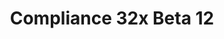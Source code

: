 ---
title: Compliance 32x Beta 12
permalink: /compliance32x/B12
header_img: https://database.faithfulpack.net/images/website/posts/32x/B12.jpg

description: |
  Due to our Texture Guidelines recently changing, we have decided to step up our quality control and to remove all textures that no longer follow our guidelines. Please read <a href="../../compliance32x/Announcement%20Regarding%20Placeholder%20Textures">this announcement</a> if you haven't already.
  <br>
  Fortunately, this isn't everything this beta is about, as we're also presenting some new exciting texture updates! You can now burn in style with our fancy new fire textures, which, like the nether portal, have been procedurally generated based on code used in legacy Minecraft versions. Additionally, Mobile players will now finally be able to enjoy the ever-present HUD in double the resolution!
  <br>
  Read the full changelog below&#58;

changelog:
  Added:
    Blocks:
      - Exposed Copper (Aerod)
      - Azalea Tops (Aerod)
      - Potted Azalea Tops (EachMenderKhai)
    Bedrock UI:
      - Mobile UI ([author name redacted])
      - RTX Label ([author name redacted])
      - Update ([author name redacted])
      - Rotate ([author name redacted])
      - Friend2 ([author name redacted])
      - Wrenches1 ([author name redacted])
      - Mash-up Paint Brush ([author name redacted])
      - Text Colour Paint Brush ([author name redacted])
      - Mash-up Icon ([author name redacted])
      - Local ([author name redacted])
    Entities:
      - Black Llama Decor ([author name redacted])
  Changed:
    Blocks:
      - Respawn Anchor Top (catsofwar)
      - Magma Block (Aerod)
      - Fire (LethalChicken, catsofwar)
      - Soul Fire (LethalChicken, catsofwar)
      - Tuff (LethalChicken)
      - Calcite (LethalChicken)
      - Smooth Basalt (LethalChicken)
      - Azalea Sides (Aerod)
      - Potted Azalea Tops (EachMenderKhai)
      - Potted Azalea Sides (EachMenderKhai)
      - Flowering Azalea Leaves (EachMenderKhai)
      - TNT Side ([author name redacted])
      - Enchanting Table Top (DMgaming)
      - Vines (Alexsor)
      - Nether Wart (Alexsor)
      - Oxidised Copper (Aerod)
    Items:
      - (Bedrock) Cat Spawn Egg ([author name redacted])
      - (Bedrock) Panda Spawn Egg ([author name redacted])
      - (Bedrock) Wandering Trader Spawn Egg ([author name redacted])
      - Popped Chorus Fruit (EachMenderKhai)
      - Turtle Egg (Fabri)
      - Melon Slice (Alexsor)
      - Glistering Melon Slice (Alexsor)
      - Bowl (Alexsor)
      - Beetroot Soup (Alexsor)
      - Mushroom Stew (Alexsor)
      - Rabbit Stew (Alexsor)
      - Suspicious Stew (Alexsor)
      - Melon Seeds (Alexsor)
      - Pumpkin Seeds (Alexsor)
      - Bamboo ([author name redacted])
      - Music Discs ([author name redacted])
      - Apple (Alexsor)
      - Golden Apple (Alexsor)
      - Crimson Door (EachMenderKhai)
    Entities:
      - Snow Golem (Alexsor)
      - Drowned Outer Layer (Aerod)
      - Snow Villager (Fabri)
      - Pufferfish (Alexsor)
      - Skeleton (Alexsor)
      - Stray (Alexsor)
      - Stray Overlay (Alexsor)
      - Wither Skeleton (Alexsor)
      - Plains Villager (Fabri)
      - Piglin Brute (Tekayo)
    Status Effects:
      - Water Breathing ([author name redacted])
      - Glowing (DMgaming)
  Fixed:
    - Floating pixels on worn elytra (Tekayo)
    - Nonlatin European font (magneticflux-)
    - Diamond Chestplate item colours
  Removed:
    - All textures that are no longer compliant with our guidelines. Please see our Announcement Regarding Placeholder Textures for more information.

downloads:
  1.17.1 for Java Edition:
    GitHub: https://github.com/Faithful-Resource-Pack/Faithful-Java-32x/releases/download/beta-12/Compliance-32x-Java-Beta-12.zip
    CurseForge: https://www.curseforge.com/minecraft/texture-packs/faithful-32x/download/3396215
  1.17.10 for Bedrock Edition:
    GitHub: https://github.com/Faithful-Resource-Pack/Faithful-Bedrock-32x/releases/download/beta-12/Compliance-32x-Bedrock-Beta-12.mcpack
    CurseForge: https://www.curseforge.com/minecraft-bedrock/addons/compliance-32x-bedrock/download/3396976
---